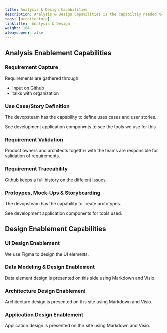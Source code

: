 ```yaml
---
title: Analysis & Design Capabilities
description: Analysis & Design Capabilities is the capabiltiy needed to analyse needs and design solutions for the project.
tags: [architecture]
linktitle:  Analysis & Design
weight: 104
alwaysopen: false
---
```

## Analysis Enablement Capabilities

### Requirement Capture
Requirements are gathered through:
- input on Github
- talks with organization

### Use Case/Story Definition 
The devopsteam has the capability to define uses cases and user stories. 

See development application components to see the tools we use for this



### Requirement Validation
Product owners and architects together with the teams are responsible for validation of requirements.

### Requirement Traceability
Github keeps a full history on the different issues.


### Protoypes, Mock-Ups & Storyboarding
The devopsteam has the capability to create prototypes.

See development application components for tools used. 

## Design Enablement Capabilities

### UI Design Enablement
We use Figma to design the UI elements.

### Data Modeling & Design Enablement

Data element design is presented on this side using Markdown and Visio.

### Architecture Design Enablement

Architecture design is presented on this site using Markdown and Visio.

### Application Design Enablement

Application design is presented on this site using Markdown and Visio.
